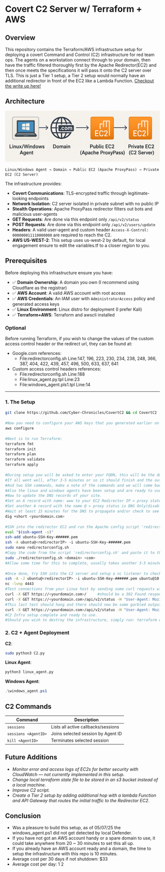 # Covert C2 Server w/ Terraform + AWS

## Overview

This repository contains the Terraform/AWS infrastructure setup for deploying a covert Command and Control (C2) infrastructure for red team ops. 
The agents on a workstation connect through to your domain, then have the traffic filtered thoroughly first by the Apache Redirector(EC2) and then once meets the specifications it will pass it onto the C2 server over TLS. This is just a Tier 1 setup, a Tier 2 setup would normally have an additional redirector in front of the EC2 like a Lambda Function.
[Checkout the write up here!](https://cyberchronicles.org/posts/5/)

## Architecture
![architecture diagram](/architecture.png)
```
Linux/Windows Agent → Domain → Public EC2 (Apache ProxyPass) → Private EC2 (C2 Server)
```

The infrastructure provides:
- **Covert Communications**: TLS-encrypted traffic through legitimate-looking endpoints
- **Network Isolation**: C2 server isolated in private subnet with no public IP
- **Stealth Operations**: Apache ProxyPass redirector filters out bots and malicious user-agents
- **GET Requests**: Are done via this endpoint only `/api/v2/status`
- **POST Requests**: Are done via this endpoint only `/api/v2/users/update`
- **Headers**: A valid user-agent and custom header `Access-X-Control: 000000011110000000` are required to reach the C2.
- **AWS US-WEST-2**: This setup uses us-west-2 by default, for local engagement ensure to edit the variables.tf to a closer region to you.
  
## Prerequisites

Before deploying this infrastructure ensure you have:

- ✅ **Domain Ownership**: A domain you own (I recommend using Cloudflare as the registrar)
- ✅ **AWS Account**: A valid AWS account with root access
- ✅ **AWS Credentials**: An IAM user with `AdministratorAccess` policy and generated access keys
- ✅ **Linux Environment**: Linux distro for deployment (I prefer Kali)
- ✅ **Terraform+AWS**: Terraform and awscli installed

### Optional
      
Before running Terraform, if you wish to change the values of the custom access control header or the redirect url, they can be found at:
- Google.com references:
    - File:redirectorconfig.sh Line:147, 196, 223, 230, 234, 238, 248, 366, 387, 404, 422, 439, 457, 496, 500, 633, 637, 641
- Custom access control headers references:
    - File:redirectorconfig.sh Line:188
    - File:linux_agent.py.tpl Line:23
    - File:windows_agent.pls1.tpl Line:14

---

### 1. The Setup

```bash
git clone https://github.com/Cyber-Chronicles/CovertC2 && cd CovertC2

#Now you need to configure your AWS keys that you generated earlier on your Linux host, (ensure awscli is installed):
aws configure

#Next is to run Terraform:
terraform fmt
terraform init
terraform plan
terraform validate
terraform apply

#During setup you will be asked to enter your FQDN, this will be the domain you own, like example.com.
#If all went well, after 3-5 minutes or so it should finish and the output should be a public IP of the Redirector, a private IP of the C2,
#And two SSH commands, make a note of the commands and we will come back to them later.
#Also the linux and windows agents have been setup and are ready to use, found in the repo folder after running terraform apply. You can safely delete the .tpl files now.
#Now to update the DNS records of your site.
#Set an A record with name: www to your EC2 Redirector IP > proxy status is DNS Only(disabled/off) 
#Set another A record with the name @ > proxy status is DNS Only(disabled/off). 
#Wait at least 15 minutes for the DNS to propagate and/or check to see if it points to new IP yet:
dig +short <yourdomain.com> 

#SSH into the redirector EC2 and run the Apache config script 'redirectorconfig.sh', ensure you change the file name ###### to whats in your directory.
eval "$(ssh-agent -s)"
ssh-add ubuntu-SSH-Key-######.pem 
ssh -A ubuntu@<redirectorIP> -i ubuntu-SSH-Key-######.pem 
sudo nano redirectorconfig.sh
#Copy the code from the script 'redirectorconfig.sh' and paste it to this file on the Redirect server, then run it using your Root Domain and TLD, (ie sudo ./redirectorconfig.sh example com):
sudo ./redirectorconfig.sh <domain> <com>
#Allow some time for this to complete, usually takes another 3-5 minutes. Don't touch it until you see "[+] Successfully commented duplicate VirtualHost blocks after first SSL config in /etc/apache2/sites-available/########-le-ssl.conf".

#Once done, try SSH into the C2 server and setup a nc listener to check its working: 
ssh -A -J ubuntu@<redirectorIP> -i ubuntu-SSH-Key-######.pem ubuntu@10.10.1.204
nc -lvnp 4443
#Test connections from your Linux host by sending some curl requests with and without headers to make sure they are handled properly with redirects.
curl -X GET https://<yourdomain.com>/     #should be a 302 Found response~
curl -X GET https://<yourdomain.com>/api/v2/status -H "User-Agent: Mozilla/5.0 (Windows NT 10.0; Win64; x64) AppleWebKit/537.36 (KHTML, like Gecko) Chrome/120.0.0.0 Safari/537.36"    #should be a 302 Found response~
#This last test should hang and there should now be some garbled output from the nc listener on the C2, it looks like this because its encrypted TLS traffic using a basic HTTP listener.
curl -X GET https://<yourdomain.com>/api/v2/status -H "User-Agent: Mozilla/5.0 (Windows NT 10.0; Win64; x64) AppleWebKit/537.36 (KHTML, like Gecko) Chrome/120.0.0.0 Safari/537.36" -H "Access-X-Control: 000000011110000000"    #should hang with a response on the C2
#C2 Infra setup complete and ready to use.
#Should you wish to destroy the infrastructure, simply run: terraform destroy
```

### 2. C2 + Agent Deployment
**C2**:
```bash
sudo python3 C2.py
```

**Linux Agent**:
```bash
python3 linux_agent.py
```

**Windows Agent**:
```powershell
.\windows_agent.ps1
```

## C2 Commands

| Command | Description |
|---------|-------------|
| `sessions` | Lists all active callbacks/sessions |
| `sessions <AgentID>` | Joins selected session by Agent ID |
| `kill <AgentID>` | Terminates selected session |

## Future Additions
- *Monitor error and access logs of EC2s for better security with CloudWatch — not currently implemented in this setup.*
- *Change local terraform state file to be stored in an s3 bucket instead of a local machine.*
- *Improve C2 script.*
- *Create a Tier 2 setup by adding additional hop with a lambda Function and API Gateway that routes the initial traffic to the Redirector EC2.*

## Conclusion
- Was a pleasure to build this setup, as of 05/07/25 the windows_agent.ps1 did not get detected by local Defender.
- If you have not got an AWS account handy or a spare domain to use, it could take anywhere from 20 ~ 30 minutes to set this all up.
- If you already have an AWS account ready and a domain, the time to setup the infrastructure with this repo is 10 minutes.
- Average cost per 30 days if not shutdown: $33
- Average cost per day: $1~$2
```
